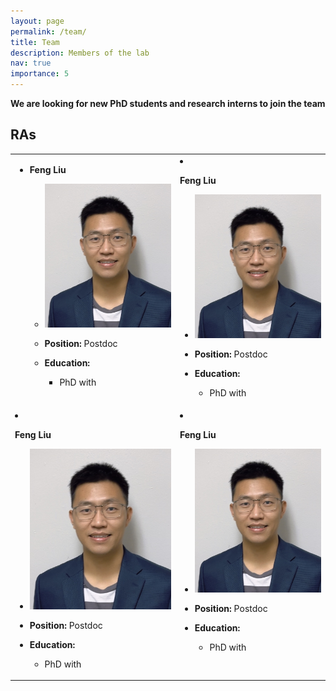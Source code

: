 ```yaml
---
layout: page
permalink: /team/
title: Team
description: Members of the lab
nav: true
importance: 5
---
```


 **We are  looking for new PhD students and research interns to join the team**

## RAs

<table>
  <tr>
    <td valign="top">

- **Feng Liu**
  - ![Feng Liu Portrait](../assets/img/my_pic.jpg)
  - **Position:** Postdoc
  - **Education:**
    - PhD with 

    </td>
    <td valign="top">

- **Feng Liu**
  - ![Feng Liu Portrait](../assets/img/my_pic.jpg)
  - **Position:** Postdoc
  - **Education:**
    - PhD with 

    </td>
  </tr>

    <tr>
    <td valign="top">

- **Feng Liu**
  - ![Feng Liu Portrait](../assets/img/my_pic.jpg)
  - **Position:** Postdoc
  - **Education:**
    - PhD with 

    </td>
    <td valign="top">

- **Feng Liu**
  - ![Feng Liu Portrait](../assets/img/my_pic.jpg)
  - **Position:** Postdoc
  - **Education:**
    - PhD with 

    </td>
  </tr>
</table>